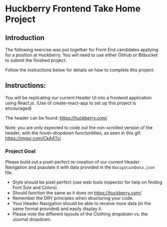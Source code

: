 # Huckberry Frontend Take Home Project

## Introduction
The following exercise was put together for Front End candidates applying for a position at Huckberry. 
You will need to use either Github or Bitbucket to submit the finished project.

Follow the instructions below for details on how to complete this project:

## Instructions: 

You will be replicating our current Header UI into a frontend application using React.js.
(Use of create-react-app to set up this project is encouraged)

The header can be found: https://huckberry.com/

Note: you are only expected to code out the non-scrolled version of the header, with the hover-dropdown functionlities, as seen in this gif: https://imgur.com/CkA4Tcj


### Project Goal
Please build out a pixel-perfect re-creation of our current Header Navigation and populate it with data provided in the `NavigationData.json` file.

* Style should be pixel perfect (use web tools inspector for help on finding Font Size and Colors).
* Should function the same as it does on https://huckberry.com/ 
* Remember the DRY principles when structuring your code.
* Your Header Navigation should be able to receive more data (in the same format provided) and easily display it.
* Please note the different layouts of the Clothing dropdown vs. the Journal dropdown.
